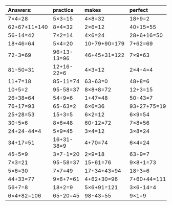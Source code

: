 | Answers: | practice | makes | perfect | ! |
| :--- | :--- | :--- | :--- | :--- |
| 7×4=28 | 5×3=15 | 4×8=32 | 18÷9=2 | 42-3=39 | 
| 62+67+11=140 | 8×4=32 | 2×6=12 | 40+15=55 | 58+86+26=170 | 
| 56-14=42 | 7×2=14 | 4×6=24 | 28+6+16=50 | 2×2=4 | 
| 18+46=64 | 5×4=20 | 10+79+90=179 | 7+62=69 | 94-2=92 | 
| 72-3=69 | 96+13-13=96 | 46+45+31=122 | 7×9=63 | 7×3-8=13 | 
| 81-50=31 | 12+16-22=6 | 4×3=12 | 2×4-4=4 | 96+52-3=145 | 
| 11+7=18 | 85-11=74 | 63-63=0 | 48÷8=6 | 35÷7=5 | 
| 10÷5=2 | 95-58=37 | 8×8+8=72 | 12+3=15 | 48+25=73 | 
| 26+38=64 | 54÷9=6 | 1+47=48 | 50-43=7 | 43+97+54=194 | 
| 76+17=93 | 65-63=2 | 6×6=36 | 93+27+75=195 | 34+19=53 | 
| 25+28=53 | 15÷3=5 | 6×2=12 | 6×9=54 | 99-77=22 | 
| 30÷5=6 | 8×6=48 | 60+12=72 | 7×8=56 | 2×8=16 | 
| 24+24-44=4 | 5×9=45 | 3×4=12 | 3×8=24 | 64+9+70=143 | 
| 34+17=51 | 16+31-38=9 | 4+70=74 | 6×4=24 | 43+44=87 | 
| 45÷5=9 | 3×7-1=20 | 2×9=18 | 63÷9=7 | 36÷6=6 | 
| 7×3=21 | 95-58=37 | 15+61=76 | 9×8+1=73 | 41+16=57 | 
| 5×6=30 | 7×7=49 | 17+34+43=94 | 18÷3=6 | 2×7=14 | 
| 44+33=77 | 9×6+7=61 | 4+62+30=96 | 7+60+44=111 | 76+16+70=162 | 
| 56÷7=8 | 18÷2=9 | 5×6+91=121 | 3×6-14=4 | 65-55=10 | 
| 6×4+82=106 | 65-20=45 | 98-43=55 | 9×1=9 | 9×5=45 | 
